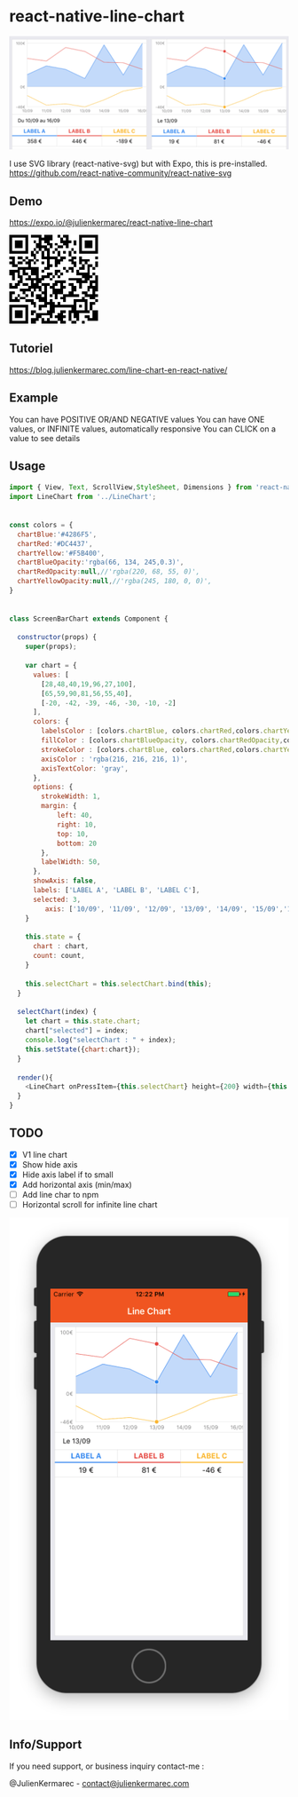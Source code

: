 # react-native-line-chart

![Screenshot](https://raw.githubusercontent.com/julienkermarec/react-native-line-chart/master/screenshots/full.png)

I use SVG library (react-native-svg) but with Expo, this is pre-installed.
https://github.com/react-native-community/react-native-svg

## Demo

https://expo.io/@julienkermarec/react-native-line-chart

![Screenshot](https://raw.githubusercontent.com/julienkermarec/react-native-line-chart/master/screenshots/expo.png)

## Tutoriel

https://blog.julienkermarec.com/line-chart-en-react-native/

## Example

You can have POSITIVE OR/AND NEGATIVE values
You can have ONE values, or INFINITE values, automatically responsive
You can CLICK on a value to see details

## Usage
```javascript
import { View, Text, ScrollView,StyleSheet, Dimensions } from 'react-native'
import LineChart from '../LineChart';


const colors = {
  chartBlue:'#4286F5',
  chartRed:'#DC4437',
  chartYellow:'#F5B400',
  chartBlueOpacity:'rgba(66, 134, 245,0.3)',
  chartRedOpacity:null,//'rgba(220, 68, 55, 0)',
  chartYellowOpacity:null,//'rgba(245, 180, 0, 0)',
}


class ScreenBarChart extends Component {

  constructor(props) {
    super(props);

    var chart = {
      values: [
        [28,48,40,19,96,27,100],
        [65,59,90,81,56,55,40],
        [-20, -42, -39, -46, -30, -10, -2]
      ],
      colors: {
        labelsColor : [colors.chartBlue, colors.chartRed,colors.chartYellow],
        fillColor : [colors.chartBlueOpacity, colors.chartRedOpacity,colors.chartYellowOpacity],
        strokeColor : [colors.chartBlue, colors.chartRed,colors.chartYellow],
        axisColor : 'rgba(216, 216, 216, 1)',
        axisTextColor: 'gray',
      },
      options: {
        strokeWidth: 1,
        margin: {
            left: 40,
            right: 10,
            top: 10,
            bottom: 20
        },
        labelWidth: 50,
      },
      showAxis: false,
      labels: ['LABEL A', 'LABEL B', 'LABEL C'],
      selected: 3,
    	 axis: ['10/09', '11/09', '12/09', '13/09', '14/09', '15/09','16/09'],
    }

    this.state = {
      chart : chart,
      count: count,
    }

    this.selectChart = this.selectChart.bind(this);
  }

  selectChart(index) {
    let chart = this.state.chart;
    chart["selected"] = index;
    console.log("selectChart : " + index);
    this.setState({chart:chart});
  }

  render(){
    <LineChart onPressItem={this.selectChart} height={200} width={this.getChartWidth()} chart={chart}/>
  }
}

```

## TODO
- [X] V1 line chart
- [X] Show hide axis
- [X] Hide axis label if to small
- [X] Add horizontal axis (min/max)
- [ ] Add line char to npm
- [ ] Horizontal scroll for infinite line chart

![Screenshot](https://raw.githubusercontent.com/julienkermarec/react-native-line-chart/master/screenshots/phone.png)

## Info/Support

If you need support, or business inquiry contact-me :

@JulienKermarec - contact@julienkermarec.com
